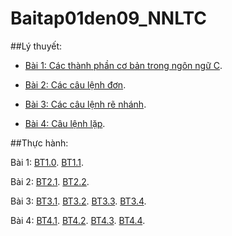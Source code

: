 # Baitap01den09_NNLTC

##Lý thuyết:

- [Bài 1: Các thành phần cơ bản trong ngôn ngữ C](https://hoctructuyencntt.github.io/NNLT/Bai01.html).

- [Bài 2: Các câu lệnh đơn](https://hoctructuyencntt.github.io/NNLT/Bai02.html).

- [Bài 3: Các câu lệnh rẽ nhánh](https://hoctructuyencntt.github.io/NNLT/Bai03.html).

- [Bài 4: Câu lệnh lặp](https://hoctructuyencntt.github.io/NNLT/Bai04.html).

##Thực hành:

Bài 1:
[BT1.0](https://www.jdoodle.com/embed/v0/5D3Y).
[BT1.1](https://www.jdoodle.com/embed/v0/5yGY).

Bài 2: 
[BT2.1](https://www.jdoodle.com/embed/v0/5yH0).
[BT2.2](https://www.jdoodle.com/embed/v0/5yH1).

Bài 3: 
[BT3.1](https://www.jdoodle.com/embed/v0/5Azi).
[BT3.2](https://www.jdoodle.com/embed/v0/5Axx).
[BT3.3](https://www.jdoodle.com/embed/v0/5AxE).
[BT3.4](https://www.jdoodle.com/embed/v0/5AxU).

Bài 4: 
[BT4.1](https://www.jdoodle.com/embed/v0/5Ayx).
[BT4.2](https://www.jdoodle.com/embed/v0/5B31).
[BT4.3]().
[BT4.4](https://www.jdoodle.com/embed/v0/5CHl).
